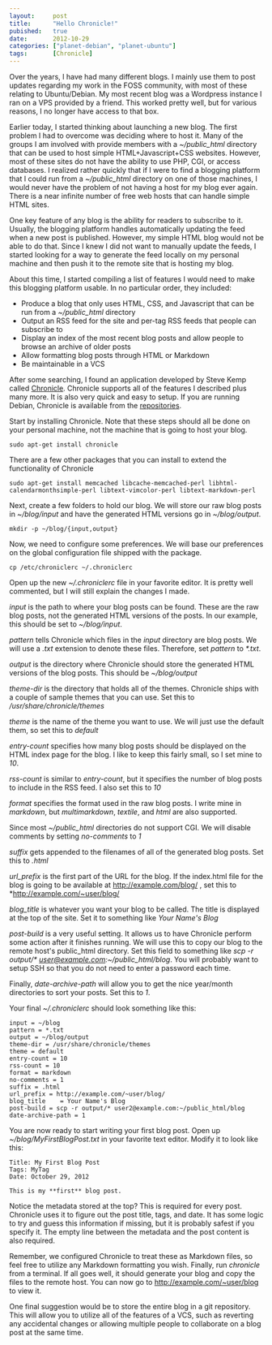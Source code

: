 ```yaml
---
layout:     post
title:      "Hello Chronicle!"
pubished:   true
date:       2012-10-29
categories: ["planet-debian", "planet-ubuntu"]
tags:       [Chronicle]
---
```


Over the years, I have had many different blogs. I mainly use them to post updates regarding my work in the FOSS community, with most of these relating to Ubuntu/Debian. My most recent blog was a Wordpress instance I ran on a VPS provided by a friend. This worked pretty well, but for various reasons, I no longer have access to that box.

Earlier today, I started thinking about launching a new blog. The first problem I had to overcome was deciding where to host it. Many of the groups I am involved with provide members with a *~/public\_html* directory that can be used to host simple HTML+Javascript+CSS websites. However, most of these sites do not have the ability to use PHP, CGI, or access databases. I realized rather quickly that if I were to find a blogging platform that I could run from a *~/public\_html* directory on one of those machines, I would never have the problem of not having a host for my blog ever again. There is a near infinite number of free web hosts that can handle simple HTML sites.

One key feature of any blog is the ability for readers to subscribe to it. Usually, the blogging platform handles automatically updating the feed when a new post is published. However, my simple HTML blog would not be able to do that. Since I knew I did not want to manually update the feeds, I started looking for a way to generate the feed locally on my personal machine and then push it to the remote site that is hosting my blog.

About this time, I started compiling a list of features I would need to make this blogging platform usable. In no particular order, they included:

* Produce a blog that only uses HTML, CSS, and Javascript that can be run from a *~/public\_html* directory
* Output an RSS feed for the site and per-tag RSS feeds that people can subscribe to
* Display an index of the most recent blog posts and allow people to browse an archive of older posts
* Allow formatting blog posts through HTML or Markdown
* Be maintainable in a VCS

After some searching, I found an application developed by Steve Kemp called [Chronicle][1]. Chronicle supports all of the features I described plus many more. It is also very quick and easy to setup. If you are running Debian, Chronicle is available from the [repositories][2].

Start by installing Chronicle. Note that these steps should all be done on your personal machine, not the machine that is going to host your blog.

    sudo apt-get install chronicle

There are a few other packages that you can install to extend the functionality of Chronicle

    sudo apt-get install memcached libcache-memcached-perl libhtml-calendarmonthsimple-perl libtext-vimcolor-perl libtext-markdown-perl

Next, create a few folders to hold our blog. We will store our raw blog posts in *~/blog/input* and have the generated HTML versions go in *~/blog/output*.

    mkdir -p ~/blog/{input,output}

Now, we need to configure some preferences. We will base our preferences on the global configuration file shipped with the package.

    cp /etc/chroniclerc ~/.chroniclerc

Open up the new *~/.chroniclerc* file in your favorite editor. It is pretty well commented, but I will still explain the changes I made.

*input* is the path to where your blog posts can be found. These are the raw blog posts, not the generated HTML versions of the posts. In our example, this should be set to *~/blog/input*.

*pattern* tells Chronicle which files in the *input* directory are blog posts. We will use a *.txt* extension to denote these files. Therefore, set *pattern* to *\*.txt*.

*output* is the directory where Chronicle should store the generated HTML versions of the blog posts. This should be *~/blog/output*

*theme-dir* is the directory that holds all of the themes. Chronicle ships with a couple of sample themes that you can use. Set this to */usr/share/chronicle/themes*

*theme* is the name of the theme you want to use. We will just use the default them, so set this to *default*

*entry-count* specifies how many blog posts should be displayed on the HTML index page for the blog. I like to keep this fairly small, so I set mine to *10*.

*rss-count* is similar to *entry-count*, but it specifies the number of blog posts to include in the RSS feed. I also set this to *10*

*format* specifies the format used in the raw blog posts. I write mine in *markdown*, but *multimarkdown*, *textile*, and *html* are also supported.

Since most *~/public\_html* directories do not support CGI. We will disable comments by setting *no-comments* to *1*

*suffix* gets appended to the filenames of all of the generated blog posts. Set this to *.html*

*url_prefix* is the first part of the URL for the blog. If the index.html file for the blog is going to be available at http://example.com/blog/ , set this to *http://example.com/~user/blog/

*blog_title* is whatever you want your blog to be called. The title is displayed at the top of the site. Set it to something like *Your Name's Blog*

*post-build* is a very useful setting. It allows us to have Chronicle perform some action after it finishes running. We will use this to copy our blog to the remote host's public_html directory. Set this field to something like *scp -r output/\* user@example.com:~/public_html/blog*. You will probably want to setup SSH so that you do not need to enter a password each time.

Finally, *date-archive-path* will allow you to get the nice year/month directories to sort your posts. Set this to *1*.

Your final *~/.chroniclerc* should look something like this:

    input = ~/blog
    pattern = *.txt
    output = ~/blog/output
    theme-dir = /usr/share/chronicle/themes
    theme = default
    entry-count = 10
    rss-count = 10
    format = markdown
    no-comments = 1
    suffix = .html
    url_prefix = http://example.com/~user/blog/
    blog_title    = Your Name's Blog
    post-build = scp -r output/* user2@example.com:~/public_html/blog
    date-archive-path = 1

You are now ready to start writing your first blog post. Open up *~/blog/MyFirstBlogPost.txt* in your favorite text editor. Modify it to look like this:

    Title: My First Blog Post
    Tags: MyTag
    Date: October 29, 2012

    This is my **first** blog post.

Notice the metadata stored at the top? This is required for every post. Chronicle uses it to figure out the post title, tags, and date. It has some logic to try and guess this information if missing, but it is probably safest if you specify it. The empty line between the metadata and the post content is also required.

Remember, we configured Chronicle to treat these as Markdown files, so feel free to utilize any Markdown formatting you wish. Finally, run *chronicle* from a terminal. If all goes well, it should generate your blog and copy the files to the remote host. You can now go to http://example.com/~user/blog to view it.

One final suggestion would be to store the entire blog in a git repository. This will allow you to utilize all of the features of a VCS, such as reverting any accidental changes or allowing multiple people to collaborate on a blog post at the same time.

[1]: http://www.steve.org.uk/Software/chronicle/
[2]: http://packages.qa.debian.org/c/chronicle.html
